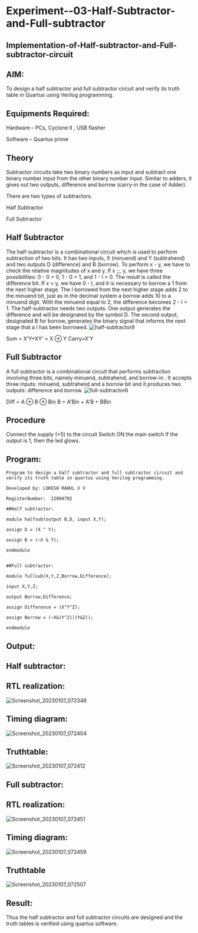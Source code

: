 # Experiment--03-Half-Subtractor-and-Full-subtractor
## Implementation-of-Half-subtractor-and-Full-subtractor-circuit
## AIM:
To design a half subtractor and full subtractor circuit and verify its truth table in Quartus using Verilog programming.

## Equipments Required:
 Hardware – PCs, Cyclone II , USB flasher
 
 Software – Quartus prime

## Theory
Subtractor circuits take two binary numbers as input and subtract one binary number input from the other binary number input. Similar to adders, it gives out two outputs, difference and borrow (carry-in the case of Adder). 

There are two types of subtractors.

  Half Subtractor 
 
  Full Subtractor

## Half Subtractor

The half-subtractor is a combinational circuit which is used to perform subtraction of two bits. It has two inputs, X (minuend) and Y (subtrahend) and two outputs D (difference) and B (borrow). To perform x - y, we have to check the relative magnitudes of x and y. If x ;;, y, we have three possibilities: 0 - 0 = 0, 1 - 0 = 1, and 1 - I = 0. The result is called the difference bit. If x < y, we have 0 - I, and it is necessary to borrow a 1 from the next higher stage. The I borrowed from the next higher stage adds 2 to the minuend bit, just as in the decimal system a borrow adds 10 to a minuend digit. With the minuend equal to 2, the difference becomes 2 - I = 1. The half-subtractor needs two outputs. One output generates the difference and will be designated by the symbol D. The second output, designated B for borrow, generates the binary signal that informs the next stage that a I has been borrowed.
![half-subtractor9](https://user-images.githubusercontent.com/36288975/166112538-58c3bc7c-ee5d-4e6a-ac8d-8e8328efe27a.png)


Sum = X'Y+XY' = X ⊕ Y
Carry=X'Y

## Full Subtractor
A full subtractor is a combinational circuit that performs subtraction involving three bits, namely minuend, subtrahend, and borrow-in . It accepts three inputs: minuend, subtrahend and a borrow bit and it produces two outputs: difference and borrow. 
![full-subtractor6](https://user-images.githubusercontent.com/36288975/166112541-24c68359-3de8-4674-ae22-8272ffc385ed.png)


Diff = A ⊕ B ⊕ Bin B = A'Bin + A'B + BBin

## Procedure

Connect the supply (+5) to the circuit Switch ON the main switch If the output is 1, 
then the led glows. 

## Program:

````
Program to design a half subtractor and full subtractor circuit and verify its truth table in quartus using Verilog programming.

Developed by: LOKESH RAHUL V V 

RegisterNumber:  22004702

##Half subtractor:

module halfsub(output B,D, input X,Y); 

assign D = (X ^ Y); 

assign B = (~X & Y); 

endmodule 


##Full subtractor:

module fullsub(X,Y,Z,Borrow,Difference); 

input X,Y,Z; 

output Borrow,Difference; 

assign Difference = (X^Y^Z); 

assign Borrow = (~X&(Y^Z)|(Y&Z)); 

endmodule 

````

## Output:

## Half subtractor:

## RTL realization:

![Screenshot_20230107_072348](https://user-images.githubusercontent.com/118423842/211155274-5506d21a-de11-44f5-8c45-56770782c3e9.png)

## Timing diagram:

![Screenshot_20230107_072404](https://user-images.githubusercontent.com/118423842/211155329-0c612c83-0d5a-4434-afab-8e259f6aa4ea.png)


## Truthtable:

![Screenshot_20230107_072412](https://user-images.githubusercontent.com/118423842/211155364-19be4adb-75e2-4985-9ca6-1dde2801f980.png)



## Full subtractor:

## RTL realization:

![Screenshot_20230107_072451](https://user-images.githubusercontent.com/118423842/211155439-861ddcf4-ee95-446d-9b64-e11895a06a5d.png)

## Timing diagram:

![Screenshot_20230107_072459](https://user-images.githubusercontent.com/118423842/211155460-d78a2577-23e7-4c08-aa1d-0cb2a6bcd174.png)


## Truthtable

![Screenshot_20230107_072507](https://user-images.githubusercontent.com/118423842/211155478-6d9bc613-91db-4598-859c-7f315f67e823.png)

## Result:
Thus the half subtractor and full subtractor circuits are designed and the truth tables is verified using quartus software.
